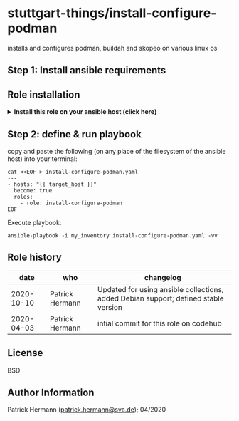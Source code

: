 stuttgart-things/install-configure-podman
=========================================

installs and configures podman, buildah and skopeo on various linux os

## Step 1: Install ansible requirements


## Role installation

<details><summary><b>Install this role on your ansible host (click here)</b></summary>

copy and paste the following into your terminal:

```
cat <<EOF > /tmp/requirements.yaml
- src: https://github.com/stuttgart-things/install-configure-podman.git
  scm: git
- src: https://github.com/stuttgart-things/install-requirements.git
  scm: git

collections:
- name: community.general
  version: 3.4.0
- name: containers.podman
  version: 1.6.1
EOF

ansible-galaxy install -r /tmp/requirements.yaml --force
ansible-collection install -r /tmp/requirements.yaml --force

rm -rf /tmp/requirements.yaml
```
</details>




## Step 2: define & run playbook 

copy and paste the following (on any place of the filesystem of the ansible host) into your terminal:

```
cat <<EOF > install-configure-podman.yaml
---
- hosts: "{{ target_host }}"
  become: true
  roles:
    - role: install-configure-podman
EOF 
```

Execute playbook:
```
ansible-playbook -i my_inventory install-configure-podman.yaml -vv 
```

Role history
----------------
| date  | who | changelog |
|---|---|---|
|2020-10-10  | Patrick Hermann | Updated for using ansible collections, added Debian support; defined stable version
|2020-04-03  | Patrick Hermann | intial commit for this role on codehub

License
-------

BSD

Author Information
------------------

Patrick Hermann (patrick.hermann@sva.de); 04/2020
